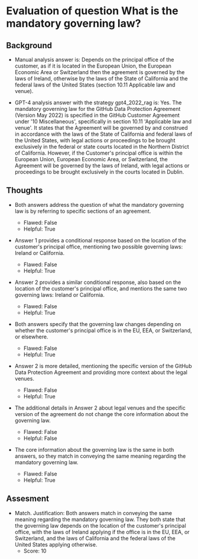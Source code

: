 # Evaluation of question What is the mandatory governing law?
## Background
- Manual analysis answer is: Depends on the principal office of the customer, as if it is located in the European Union, the European Economic Area or Switzerland then the agreement is governed by the laws of Ireland, otherwise by the laws of the State of California and the federal laws of the United States (section 10.11 Applicable law and venue).

- GPT-4 analysis answer with the strategy gpt4_2022_rag is: Yes. The mandatory governing law for the GitHub Data Protection Agreement (Version May 2022) is specified in the GitHub Customer Agreement under '10 Miscellaneous', specifically in section 10.11 'Applicable law and venue'. It states that the Agreement will be governed by and construed in accordance with the laws of the State of California and federal laws of the United States, with legal actions or proceedings to be brought exclusively in the federal or state courts located in the Northern District of California. However, if the Customer's principal office is within the European Union, European Economic Area, or Switzerland, the Agreement will be governed by the laws of Ireland, with legal actions or proceedings to be brought exclusively in the courts located in Dublin.
## Thoughts
- Both answers address the question of what the mandatory governing law is by referring to specific sections of an agreement.
  - Flawed: False
  - Helpful: True

- Answer 1 provides a conditional response based on the location of the customer's principal office, mentioning two possible governing laws: Ireland or California.
  - Flawed: False
  - Helpful: True

- Answer 2 provides a similar conditional response, also based on the location of the customer's principal office, and mentions the same two governing laws: Ireland or California.
  - Flawed: False
  - Helpful: True

- Both answers specify that the governing law changes depending on whether the customer's principal office is in the EU, EEA, or Switzerland, or elsewhere.
  - Flawed: False
  - Helpful: True

- Answer 2 is more detailed, mentioning the specific version of the GitHub Data Protection Agreement and providing more context about the legal venues.
  - Flawed: False
  - Helpful: True

- The additional details in Answer 2 about legal venues and the specific version of the agreement do not change the core information about the governing law.
  - Flawed: False
  - Helpful: False

- The core information about the governing law is the same in both answers, so they match in conveying the same meaning regarding the mandatory governing law.
  - Flawed: False
  - Helpful: True

## Assesment
- Match. Justification: Both answers match in conveying the same meaning regarding the mandatory governing law. They both state that the governing law depends on the location of the customer's principal office, with the laws of Ireland applying if the office is in the EU, EEA, or Switzerland, and the laws of California and the federal laws of the United States applying otherwise.
  - Score: 10

